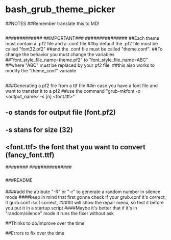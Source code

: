 # bash_grub_theme_picker

##NOTES
##Remember translate this to MD!
##

#############
##IMPORTANT###
###############
##Each theme must contain a .pf2 file and a .conf file
##by default the .pf2 file must be called "font32.pf2"
##and the .conf file must be called "theme.conf".
##To change the behavior you must change the variables
##"font_style_file_name=theme.pf2" to "font_style_file_name=ABC"
##where "ABC" must be replaced by your pf2 file,
##this also works to modify the "theme_conf" variable
##

###
###Generating a pf2 file from a ttf file
##in case you have a font file and want to transfer it to a pf2
##use the command "grub-mkfont -o <output_name> -s [n] <font.ttf>"
## -o stands for output file (font.pf2)
## -s stans for size (32)
## <font.ttf> the font that you want to convert (fancy_font.ttf)
########
###############

#####
###README
####
####add the atribute "-R" or "-r" to generate a random number in silence mode
####keep in mind that first gonna check if your grub.conf it's correct, if gurb.conf isn't correct,
####it will show the repair menú, so test it before you put it in a startup script
####Maybe it's better that if it's in "random/silence" mode it runs the fixer without ask


##Thinks to do/improve over the time


##Errors to fix over the time
